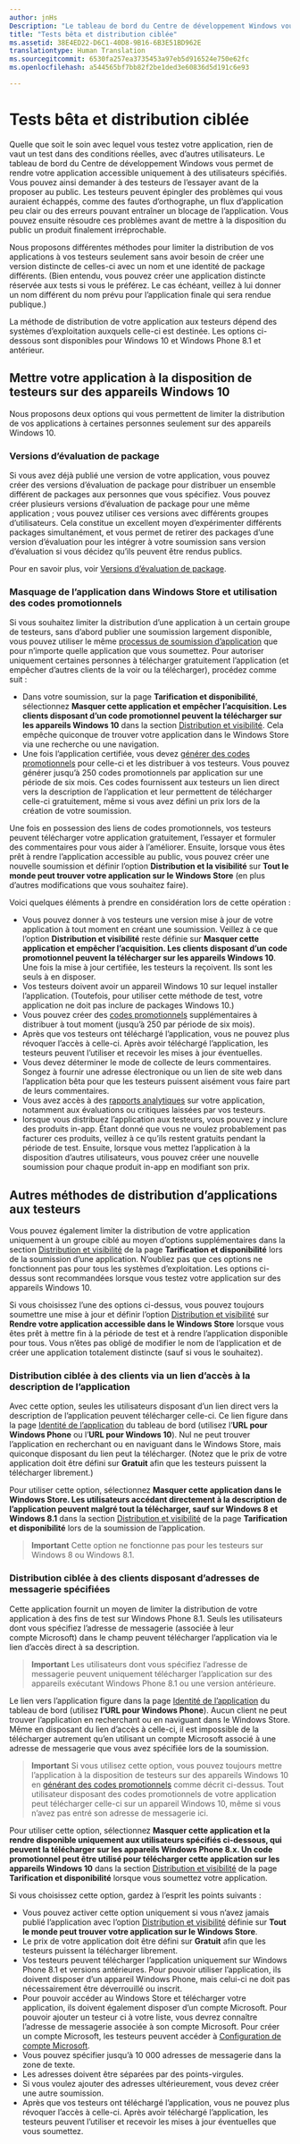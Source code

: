 ```yaml
---
author: jnHs
Description: "Le tableau de bord du Centre de développement Windows vous permet de rendre votre application accessible uniquement à des utilisateurs spécifiés. Vous pouvez ainsi demander à des testeurs de l’essayer avant de la proposer au public."
title: "Tests bêta et distribution ciblée"
ms.assetid: 38E4ED22-D6C1-40D8-9B16-6B3E51BD962E
translationtype: Human Translation
ms.sourcegitcommit: 6530fa257ea3735453a97eb5d916524e750e62fc
ms.openlocfilehash: a544565bf7bb82f2be1ded3e60836d5d191c6e93

---
```


# Tests bêta et distribution ciblée


Quelle que soit le soin avec lequel vous testez votre application, rien de vaut un test dans des conditions réelles, avec d’autres utilisateurs. Le tableau de bord du Centre de développement Windows vous permet de rendre votre application accessible uniquement à des utilisateurs spécifiés. Vous pouvez ainsi demander à des testeurs de l’essayer avant de la proposer au public. Les testeurs peuvent épingler des problèmes qui vous auraient échappés, comme des fautes d’orthographe, un flux d’application peu clair ou des erreurs pouvant entraîner un blocage de l’application. Vous pouvez ensuite résoudre ces problèmes avant de mettre à la disposition du public un produit finalement irréprochable.

Nous proposons différentes méthodes pour limiter la distribution de vos applications à vos testeurs seulement sans avoir besoin de créer une version distincte de celles-ci avec un nom et une identité de package différents. (Bien entendu, vous pouvez créer une application distincte réservée aux tests si vous le préférez. Le cas échéant, veillez à lui donner un nom différent du nom prévu pour l’application finale qui sera rendue publique.)

La méthode de distribution de votre application aux testeurs dépend des systèmes d’exploitation auxquels celle-ci est destinée. Les options ci-dessous sont disponibles pour Windows 10 et Windows Phone 8.1 et antérieur.

## Mettre votre application à la disposition de testeurs sur des appareils Windows 10

Nous proposons deux options qui vous permettent de limiter la distribution de vos applications à certaines personnes seulement sur des appareils Windows 10.

### Versions d’évaluation de package

Si vous avez déjà publié une version de votre application, vous pouvez créer des versions d’évaluation de package pour distribuer un ensemble différent de packages aux personnes que vous spécifiez. Vous pouvez créer plusieurs versions d’évaluation de package pour une même application ; vous pouvez utiliser ces versions avec différents groupes d’utilisateurs. Cela constitue un excellent moyen d’expérimenter différents packages simultanément, et vous permet de retirer des packages d’une version d’évaluation pour les intégrer à votre soumission sans version d’évaluation si vous décidez qu’ils peuvent être rendus publics.

Pour en savoir plus, voir [Versions d’évaluation de package](package-flights.md).

### Masquage de l’application dans Windows Store et utilisation des codes promotionnels

Si vous souhaitez limiter la distribution d’une application à un certain groupe de testeurs, sans d’abord publier une soumission largement disponible, vous pouvez utiliser le même [processus de soumission d’application](app-submissions.md) que pour n’importe quelle application que vous soumettez. Pour autoriser uniquement certaines personnes à télécharger gratuitement l’application (et empêcher d’autres clients de la voir ou la télécharger), procédez comme suit :

-   Dans votre soumission, sur la page **Tarification et disponibilité**, sélectionnez **Masquer cette application et empêcher l’acquisition. Les clients disposant d’un code promotionnel peuvent la télécharger sur les appareils Windows 10** dans la section [Distribution et visibilité](set-app-pricing-and-availability.md#distribution-and-visibility). Cela empêche quiconque de trouver votre application dans le Windows Store via une recherche ou une navigation.
-   Une fois l’application certifiée, vous devez [générer des codes promotionnels](generate-promotional-codes.md) pour celle-ci et les distribuer à vos testeurs. Vous pouvez générer jusqu’à 250 codes promotionnels par application sur une période de six mois. Ces codes fournissent aux testeurs un lien direct vers la description de l’application et leur permettent de télécharger celle-ci gratuitement, même si vous avez défini un prix lors de la création de votre soumission.

Une fois en possession des liens de codes promotionnels, vos testeurs peuvent télécharger votre application gratuitement, l’essayer et formuler des commentaires pour vous aider à l’améliorer. Ensuite, lorsque vous êtes prêt à rendre l’application accessible au public, vous pouvez créer une nouvelle soumission et définir l’option **Distribution et la visibilité** sur **Tout le monde peut trouver votre application sur le Windows Store** (en plus d’autres modifications que vous souhaitez faire).

Voici quelques éléments à prendre en considération lors de cette opération :

-   Vous pouvez donner à vos testeurs une version mise à jour de votre application à tout moment en créant une soumission. Veillez à ce que l’option **Distribution et visibilité** reste définie sur **Masquer cette application et empêcher l’acquisition. Les clients disposant d’un code promotionnel peuvent la télécharger sur les appareils Windows 10**. Une fois la mise à jour certifiée, les testeurs la reçoivent. Ils sont les seuls à en disposer.
-   Vos testeurs doivent avoir un appareil Windows 10 sur lequel installer l’application. (Toutefois, pour utiliser cette méthode de test, votre application ne doit pas inclure de packages Windows 10.)
-   Vous pouvez créer des [codes promotionnels](generate-promotional-codes.md) supplémentaires à distribuer à tout moment (jusqu’à 250 par période de six mois).
-   Après que vos testeurs ont téléchargé l’application, vous ne pouvez plus révoquer l’accès à celle-ci. Après avoir téléchargé l’application, les testeurs peuvent l’utiliser et recevoir les mises à jour éventuelles.
-   Vous devez déterminer le mode de collecte de leurs commentaires. Songez à fournir une adresse électronique ou un lien de site web dans l’application bêta pour que les testeurs puissent aisément vous faire part de leurs commentaires.
-   Vous avez accès à des [rapports analytiques](analytics.md) sur votre application, notamment aux évaluations ou critiques laissées par vos testeurs.
-   lorsque vous distribuez l’application aux testeurs, vous pouvez y inclure des produits in-app. Étant donné que vous ne voulez probablement pas facturer ces produits, veillez à ce qu’ils restent gratuits pendant la période de test. Ensuite, lorsque vous mettez l’application à la disposition d’autres utilisateurs, vous pouvez créer une nouvelle soumission pour chaque produit in-app en modifiant son prix.

## Autres méthodes de distribution d’applications aux testeurs

Vous pouvez également limiter la distribution de votre application uniquement à un groupe ciblé au moyen d’options supplémentaires dans la section [Distribution et visibilité](set-app-pricing-and-availability.md#distribution-and-visibility) de la page **Tarification et disponibilité** lors de la soumission d’une application. N’oubliez pas que ces options ne fonctionnent pas pour tous les systèmes d’exploitation. Les options ci-dessus sont recommandées lorsque vous testez votre application sur des appareils Windows 10.

Si vous choisissez l’une des options ci-dessus, vous pouvez toujours soumettre une mise à jour et définir l’option [Distribution et visibilité](set-app-pricing-and-availability.md#distribution-and-visibility) sur **Rendre votre application accessible dans le Windows Store** lorsque vous êtes prêt à mettre fin à la période de test et à rendre l’application disponible pour tous. Vous n’êtes pas obligé de modifier le nom de l’application et de créer une application totalement distincte (sauf si vous le souhaitez).

### Distribution ciblée à des clients via un lien d’accès à la description de l’application

Avec cette option, seules les utilisateurs disposant d’un lien direct vers la description de l’application peuvent télécharger celle-ci. Ce lien figure dans la page [Identité de l’application](view-app-identity-details.md) du tableau de bord (utilisez l’**URL pour Windows Phone** ou l’**URL pour Windows 10**). Nul ne peut trouver l’application en recherchant ou en naviguant dans le Windows Store, mais quiconque disposant du lien peut la télécharger. (Notez que le prix de votre application doit être défini sur **Gratuit** afin que les testeurs puissent la télécharger librement.)

Pour utiliser cette option, sélectionnez **Masquer cette application dans le Windows Store. Les utilisateurs accédant directement à la description de l’application peuvent malgré tout la télécharger, sauf sur Windows 8 et Windows 8.1** dans la section [Distribution et visibilité](set-app-pricing-and-availability.md#distribution-and-visibility) de la page **Tarification et disponibilité** lors de la soumission de l’application.

> **Important** Cette option ne fonctionne pas pour les testeurs sur Windows 8 ou Windows 8.1.

### Distribution ciblée à des clients disposant d’adresses de messagerie spécifiées

Cette application fournit un moyen de limiter la distribution de votre application à des fins de test sur Windows Phone 8.1. Seuls les utilisateurs dont vous spécifiez l’adresse de messagerie (associée à leur compte Microsoft) dans le champ peuvent télécharger l’application via le lien d’accès direct à sa description.

> **Important** Les utilisateurs dont vous spécifiez l’adresse de messagerie peuvent uniquement télécharger l’application sur des appareils exécutant Windows Phone 8.1 ou une version antérieure.
 
Le lien vers l’application figure dans la page [Identité de l’application](view-app-identity-details.md) du tableau de bord (utilisez **l’URL pour Windows Phone**). Aucun client ne peut trouver l’application en recherchant ou en naviguant dans le Windows Store. Même en disposant du lien d’accès à celle-ci, il est impossible de la télécharger autrement qu’en utilisant un compte Microsoft associé à une adresse de messagerie que vous avez spécifiée lors de la soumission.

> **Important** Si vous utilisez cette option, vous pouvez toujours mettre l’application à la disposition de testeurs sur des appareils Windows 10 en [générant des codes promotionnels](generate-promotional-codes.md) comme décrit ci-dessus. Tout utilisateur disposant des codes promotionnels de votre application peut télécharger celle-ci sur un appareil Windows 10, même si vous n’avez pas entré son adresse de messagerie ici.

Pour utiliser cette option, sélectionnez **Masquer cette application et la rendre disponible uniquement aux utilisateurs spécifiés ci-dessous, qui peuvent la télécharger sur les appareils Windows Phone 8.x. Un code promotionnel peut être utilisé pour télécharger cette application sur les appareils Windows 10** dans la section [Distribution et visibilité](set-app-pricing-and-availability.md#distribution-and-visibility) de la page **Tarification et disponibilité** lorsque vous soumettez votre application.

Si vous choisissez cette option, gardez à l’esprit les points suivants :

-   Vous pouvez activer cette option uniquement si vous n’avez jamais publié l’application avec l’option [Distribution et visibilité](set-app-pricing-and-availability.md#distribution-and-visibility) définie sur **Tout le monde peut trouver votre application sur le Windows Store**.
-   Le prix de votre application doit être défini sur **Gratuit** afin que les testeurs puissent la télécharger librement.
-   Vos testeurs peuvent télécharger l’application uniquement sur Windows Phone 8.1 et versions antérieures. Pour pouvoir utiliser l’application, ils doivent disposer d’un appareil Windows Phone, mais celui-ci ne doit pas nécessairement être déverrouillé ou inscrit.
-   Pour pouvoir accéder au Windows Store et télécharger votre application, ils doivent également disposer d’un compte Microsoft. Pour pouvoir ajouter un testeur ci à votre liste, vous devrez connaître l’adresse de messagerie associée à son compte Microsoft. Pour créer un compte Microsoft, les testeurs peuvent accéder à [Configuration de compte Microsoft](http://go.microsoft.com/fwlink/p/?LinkId=618945).
-   Vous pouvez spécifier jusqu’à 10 000 adresses de messagerie dans la zone de texte.
-   Les adresses doivent être séparées par des points-virgules.
-   Si vous voulez ajouter des adresses ultérieurement, vous devez créer une autre soumission.
-   Après que vos testeurs ont téléchargé l’application, vous ne pouvez plus révoquer l’accès à celle-ci. Après avoir téléchargé l’application, les testeurs peuvent l’utiliser et recevoir les mises à jour éventuelles que vous soumettez.



<!--HONumber=Jun16_HO4-->


